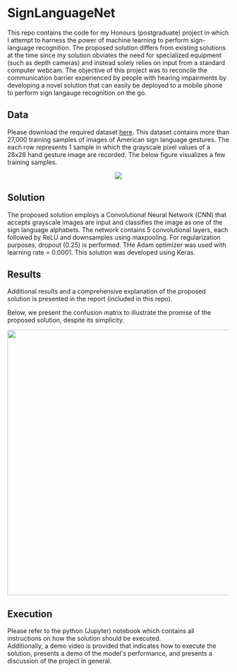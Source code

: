 # SignLanguageNet

This repo contains the code for my Honours (postgraduate) project in which I attempt to harness the power of machine learning to perform sign-language recognition. The proposed solution differs from existing solutions at the time since my solution obviates the need for specialized equipment (such as depth cameras) and instead solely relies on input from a standard computer webcam. The objective of this project was to reconcile the communication barrier experienced by people with hearing impairments by developing a novel solution that can easily be deployed to a mobile phone to perform sign langauge recognition on the go.

## Data

Please download the required dataset [here](https://www.kaggle.com/datamunge/sign-language-mnist).
This dataset contains more than 27,000 training samples of images of American sign language gestures. The each row represents 1 sample in which the grayscale pixel values of a 28x28 hand gesture image are recorded.
The below figure visualizes a few training samples.
<p align="center">
  <img src="https://user-images.githubusercontent.com/26574827/135073319-764e9105-f0ed-4b51-9133-03897f908c53.png"/>
</p>

## Solution

The proposed solution employs a Convolutional Neural Network (CNN) that accepts grayscale images are input and classifies the image as one of the sign language alphabets.
The network contains 5 convolutional layers, each followed by ReLU and downsamples using maxpooling. For regularization purposes, dropout (0.25) is performed.
THe Adam optimizer was used with learning rate = 0.0001.
This solution was developed using Keras.

## Results

Additional results and a comprehensive explanation of the proposed solution is presented in the report (included in this repo).

Below, we present the confusion matrix to illustrate the promise of the proposed solution, despite its simplicity.
<p align="center">
  <img src="https://user-images.githubusercontent.com/26574827/135072899-28832fab-cf9f-49db-82cf-f8a88425e218.png" height="600px"/>
</p>

## Execution

Please refer to the python (Jupyter) notebook which contains all instructions on how the solution should be executed.<br>
Additionally, a demo video is provided that indicates how to execute the solution, presents a demo of the model's performance, and presents a discussion of the project in general.
